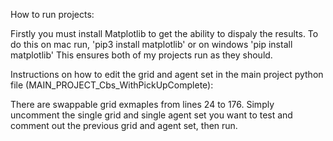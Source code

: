 How to run projects:

Firstly you must install Matplotlib to get the ability to dispaly the results.
To do this on mac run, 'pip3 install matplotlib' or on windows 'pip install matplotlib'
This ensures both of my projects run as they should.

Instructions on how to edit the grid and agent set in the main project python file (MAIN_PROJECT_Cbs_WithPickUpComplete):

There are swappable grid exmaples from lines 24 to 176. Simply uncomment the single grid and single agent set you want to test
and comment out the previous grid and agent set, then run.
